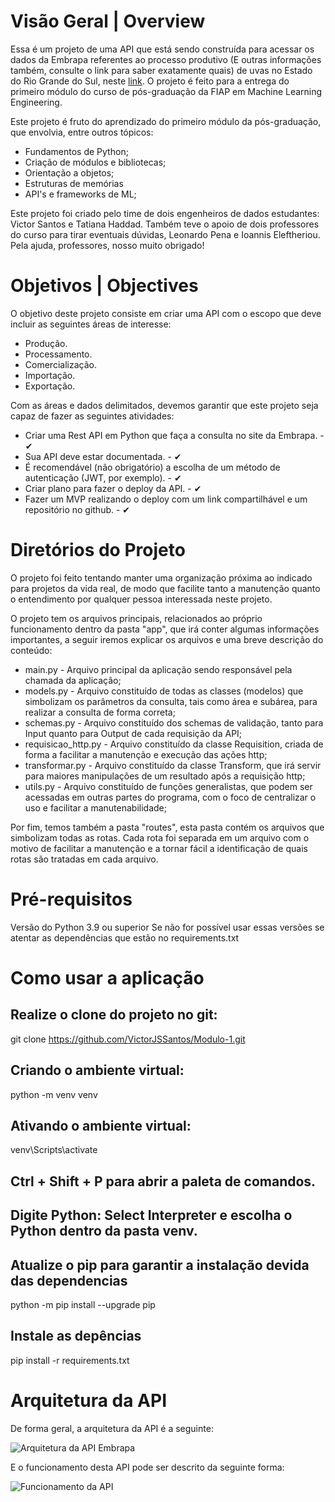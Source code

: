 # Visão Geral | Overview 
Essa é um projeto de uma API que está sendo construída para acessar os dados da Embrapa referentes ao processo produtivo (E outras informações também, consulte o link para saber exatamente quais) de uvas no Estado do Rio Grande do Sul, neste [link](http://vitibrasil.cnpuv.embrapa.br/).
O projeto é feito para a entrega do primeiro módulo do curso de pós-graduação da FIAP em Machine Learning Engineering.

Este projeto é fruto do aprendizado do primeiro módulo da pós-graduação, que envolvia, entre outros tópicos:
* Fundamentos de Python;
* Criação de módulos e bibliotecas;
* Orientação a objetos;
* Estruturas de memórias
* API's e frameworks de ML;

Este projeto foi criado pelo time de dois engenheiros de dados estudantes: Victor Santos e Tatiana Haddad. Também teve o apoio de dois professores do curso para tirar eventuais dúvidas, Leonardo Pena e Ioannis Eleftheriou.
Pela ajuda, professores, nosso muito obrigado! 

# Objetivos | Objectives 

O objetivo deste projeto consiste em criar uma API com o escopo que deve incluir as seguintes áreas de interesse:
* Produção.
* Processamento.
* Comercialização.
* Importação.
* Exportação.

Com as áreas e dados delimitados, devemos garantir que este projeto seja capaz de fazer as seguintes atividades:
* Criar uma Rest API em Python que faça a consulta no site da Embrapa. -                                               ✔                   
* Sua API deve estar documentada. -                                                                                    ✔
* É recomendável (não obrigatório) a escolha de um método de autenticação (JWT, por exemplo). -                        ✔
* Criar plano para fazer o deploy da API. -                                                                            ✔
* Fazer um MVP realizando o deploy com um link compartilhável e um repositório no github. -                            ✔

# Diretórios do Projeto

O projeto foi feito tentando manter uma organização próxima ao indicado para projetos da vida real, de modo que facilite tanto a manutenção quanto o entendimento por qualquer pessoa interessada neste projeto.

O projeto tem os arquivos principais, relacionados ao próprio funcionamento dentro da pasta "app", que irá conter algumas informações importantes, a seguir iremos explicar os arquivos e uma breve descrição do conteúdo:
* main.py - Arquivo principal da aplicação sendo responsável pela chamada da aplicação;
* models.py - Arquivo constituído de todas as classes (modelos) que simbolizam os parâmetros da consulta, tais como área e subárea, para realizar a consulta de forma correta;
* schemas.py - Arquivo constituído dos schemas de validação, tanto para Input quanto para Output de cada requisição da API;
* requisicao_http.py - Arquivo constituído da classe Requisition, criada de forma a facilitar a manutenção e execução das ações http;
* transformar.py - Arquivo constituído da classe Transform, que irá servir para maiores manipulações de um resultado após a requisição http;
* utils.py - Arquivo constituído de funções generalistas, que podem ser acessadas em outras partes do programa, com o foco de centralizar o uso e facilitar a manutenabilidade;

Por fim, temos também a pasta "routes", esta pasta contém os arquivos que simbolizam todas as rotas. Cada rota foi separada em um arquivo com o motivo de facilitar a manutenção e a tornar fácil a identificação de quais rotas são tratadas em cada arquivo.



# Pré-requisitos

Versão do Python 3.9 ou superior
Se não for possível usar essas versões se atentar as dependências que estão no requirements.txt


# Como usar a aplicação

## Realize o clone do projeto no git:
git clone https://github.com/VictorJSSantos/Modulo-1.git

## Criando o ambiente virtual: 
python -m venv venv

## Ativando o ambiente virtual: 
venv\Scripts\activate

## Ctrl + Shift + P para abrir a paleta de comandos.
## Digite Python: Select Interpreter e escolha o Python dentro da pasta venv.

## Atualize o pip para garantir a instalação devida das dependencias 
python -m pip install --upgrade pip

## Instale as depências
pip install -r requirements.txt





# Arquitetura da API
De forma geral, a arquitetura da API é a seguinte:

![Arquitetura da API Embrapa](https://github.com/VictorJSSantos/Modulo-1/blob/main/API%20-%20Arquitetura%20.jpg)

E o funcionamento desta API pode ser descrito da seguinte forma:

![Funcionamento da API](https://github.com/VictorJSSantos/Modulo-1/blob/main/API%20-%20Funcionamento%20Interno.jpg)


